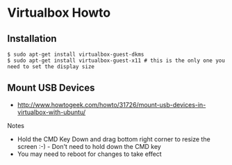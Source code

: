 # Virtualbox Howto

## Installation
```
$ sudo apt-get install virtualbox-guest-dkms
$ sudo apt-get install virtualbox-guest-x11 # this is the only one you need to set the display size
```

## Mount USB Devices
* http://www.howtogeek.com/howto/31726/mount-usb-devices-in-virtualbox-with-ubuntu/

Notes
* Hold the CMD Key Down and drag bottom right corner to resize the screen :-) - Don't need to hold down the CMD key
* You may need to reboot for changes to take effect
